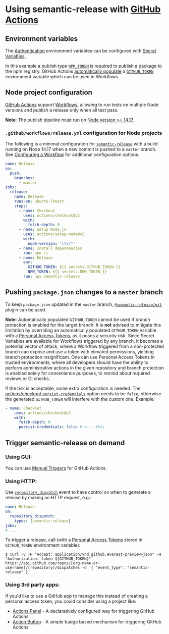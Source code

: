 # Using semantic-release with [GitHub Actions](https://help.github.com/en/categories/automating-your-workflow-with-github-actions)

## Environment variables

The [Authentication](../usage/ci-configuration.md#authentication) environment variables can be configured with [Secret Variables](https://docs.github.com/en/actions/reference/encrypted-secrets).

In this example a publish type [`NPM_TOKEN`](https://docs.npmjs.com/creating-and-viewing-authentication-tokens) is required to publish a package to the npm registry. GitHub Actions [automatically populate](https://help.github.com/en/articles/virtual-environments-for-github-actions#github_token-secret) a [`GITHUB_TOKEN`](https://help.github.com/en/articles/creating-a-personal-access-token-for-the-command-line) environment variable which can be used in Workflows.

## Node project configuration

[GitHub Actions](https://github.com/features/actions) support [Workflows](https://help.github.com/en/articles/configuring-workflows), allowing to run tests on multiple Node versions and publish a release only when all test pass.

**Note**: The publish pipeline must run on [Node version >= 14.17](../support/FAQ.md#why-does-semantic-release-require-node-version--1417).

### `.github/workflows/release.yml` configuration for Node projects

The following is a minimal configuration for [`semantic-release`](https://github.com/semantic-release/semantic-release) with a build running on Node 14.17 when a new commit is pushed to a `master` branch.
See [Configuring a Workflow](https://help.github.com/en/articles/configuring-a-workflow) for additional configuration options.

```yaml
name: Release
on:
  push:
    branches:
      - master
jobs:
  release:
    name: Release
    runs-on: ubuntu-latest
    steps:
      - name: Checkout
        uses: actions/checkout@v2
        with:
          fetch-depth: 0
      - name: Setup Node.js
        uses: actions/setup-node@v2
        with:
          node-version: 'lts/*'
      - name: Install dependencies
        run: npm ci
      - name: Release
        env:
          GITHUB_TOKEN: ${{ secrets.GITHUB_TOKEN }}
          NPM_TOKEN: ${{ secrets.NPM_TOKEN }}
        run: npx semantic-release
```

## Pushing `package.json` changes to a `master` branch

To keep `package.json` updated in the `master` branch, [`@semantic-release/git`](https://github.com/semantic-release/git) plugin can be used.

**Note**: Automatically populated `GITHUB_TOKEN` cannot be used if branch protection is enabled for the target branch. It is **not** advised to mitigate this limitation by overriding an automatically populated `GITHUB_TOKEN` variable with a [Personal Access Tokens](https://help.github.com/en/github/authenticating-to-github/creating-a-personal-access-token-for-the-command-line), as it poses a security risk. Since Secret Variables are available for Workflows triggered by any branch, it becomes a potential vector of attack, where a Workflow triggered from a non-protected branch can expose and use a token with elevated permissions, yielding branch protection insignificant. One can use Personal Access Tokens in trusted environments, where all developers should have the ability to perform administrative actions in the given repository and branch protection is enabled solely for convenience purposes, to remind about required reviews or CI checks.

If the risk is acceptable, some extra configuration is needed. The [actions/checkout `persist-credentials`](https://github.com/marketplace/actions/checkout#usage) option needs to be `false`, otherwise the generated `GITHUB_TOKEN` will interfere with the custom one. Example:

```yaml
- name: Checkout
    uses: actions/checkout@v2
    with:
      fetch-depth: 0
      persist-credentials: false # <--- this
```

## Trigger semantic-release on demand

### Using GUI:
You can use [Manual Triggers](https://github.blog/changelog/2020-07-06-github-actions-manual-triggers-with-workflow_dispatch/) for GitHub Actions.

### Using HTTP:
Use [`repository_dispatch`](https://docs.github.com/en/actions/reference/events-that-trigger-workflows#repository_dispatch) event to have control on when to generate a release by making an HTTP request, e.g.:

```yaml
name: Release
on:
  repository_dispatch:
    types: [semantic-release]
jobs:
# ...
```

To trigger a release, call (with a [Personal Access Tokens](https://help.github.com/en/github/authenticating-to-github/creating-a-personal-access-token-for-the-command-line) stored in `GITHUB_TOKEN` environment variable):

```
$ curl -v -H "Accept: application/vnd.github.everest-preview+json" -H "Authorization: token ${GITHUB_TOKEN}" https://api.github.com/repos/[org-name-or-username]/[repository]/dispatches -d '{ "event_type": "semantic-release" }'
```

### Using 3rd party apps:
If you'd like to use a GitHub app to manage this instead of creating a personal access token, you could consider using a project like:

* [Actions Panel](https://www.actionspanel.app/) - A declaratively configured way for triggering GitHub Actions
* [Action Button](https://github-action-button.web.app/#details) - A simple badge based mechanism for triggering GitHub Actions

